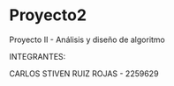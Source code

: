 # Proyecto2
Proyecto II - Análisis y diseño de algoritmo


INTEGRANTES:  
  
CARLOS STIVEN RUIZ ROJAS - 2259629  


